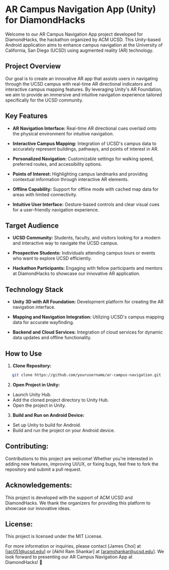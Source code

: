 # AR Campus Navigation App (Unity) for DiamondHacks

Welcome to our AR Campus Navigation App project developed for DiamondHacks, the hackathon organized by ACM UCSD. This Unity-based Android application aims to enhance campus navigation at the University of California, San Diego (UCSD) using augmented reality (AR) technology.

## Project Overview

Our goal is to create an innovative AR app that assists users in navigating through the UCSD campus with real-time AR directional indicators and interactive campus mapping features. By leveraging Unity's AR Foundation, we aim to provide an immersive and intuitive navigation experience tailored specifically for the UCSD community.

## Key Features

- **AR Navigation Interface:** Real-time AR directional cues overlaid onto the physical environment for intuitive navigation.
  
- **Interactive Campus Mapping:** Integration of UCSD's campus data to accurately represent buildings, pathways, and points of interest in AR.
  
- **Personalized Navigation:** Customizable settings for walking speed, preferred routes, and accessibility options.
  
- **Points of Interest:** Highlighting campus landmarks and providing contextual information through interactive AR elements.
  
- **Offline Capability:** Support for offline mode with cached map data for areas with limited connectivity.
  
- **Intuitive User Interface:** Gesture-based controls and clear visual cues for a user-friendly navigation experience.

## Target Audience

- **UCSD Community:** Students, faculty, and visitors looking for a modern and interactive way to navigate the UCSD campus.
  
- **Prospective Students:** Individuals attending campus tours or events who want to explore UCSD efficiently.
  
- **Hackathon Participants:** Engaging with fellow participants and mentors at DiamondHacks to showcase our innovative AR application.

## Technology Stack

- **Unity 3D with AR Foundation:** Development platform for creating the AR navigation interface.
  
- **Mapping and Navigation Integration:** Utilizing UCSD's campus mapping data for accurate wayfinding.
  
- **Backend and Cloud Services:** Integration of cloud services for dynamic data updates and offline functionality.

## How to Use

1. **Clone Repository:**
```bash
   git clone https://github.com/yourusername/ar-campus-navigation.git
```

2. **Open Project in Unity:**

- Launch Unity Hub.
- Add the cloned project directory to Unity Hub.
- Open the project in Unity.

3. **Build and Run on Android Device:**

- Set up Unity to build for Android.
- Build and run the project on your Android device.

## Contributing:

Contributions to this project are welcome! Whether you're interested in adding new features, improving UI/UX, or fixing bugs, feel free to fork the repository and submit a pull request.

## Acknowledgements:

This project is developed with the support of ACM UCSD and DiamondHacks. We thank the organizers for providing this platform to showcase our innovative ideas.

## License:

This project is licensed under the MIT License.

For more information or inquiries, please contact [James Choi] at [jac051@ucsd.edu] or [Akhil Ram Shankar] at [aramshankar@ucsd.edu]. We look forward to presenting our AR Campus Navigation App at DiamondHacks! 🚀

